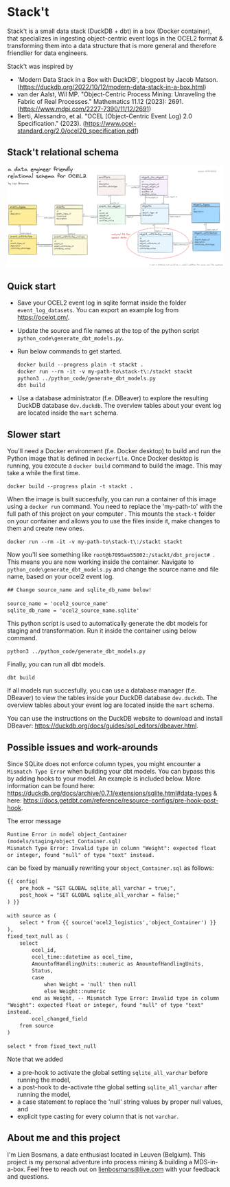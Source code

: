# Stack't

Stack't is a small data stack (DuckDB + dbt) in a box (Docker container), that specializes in ingesting object-centric event logs in the OCEL2 format & transforming them into a data structure that is more general and therefore friendlier for data engineers. 

Stack't was inspired by
* 'Modern Data Stack in a Box with DuckDB', blogpost by Jacob Matson. (https://duckdb.org/2022/10/12/modern-data-stack-in-a-box.html)
* van der Aalst, Wil MP. "Object-Centric Process Mining: Unraveling the Fabric of Real Processes." Mathematics 11.12 (2023): 2691. (https://www.mdpi.com/2227-7390/11/12/2691)
* Berti, Alessandro, et al. "OCEL (Object-Centric Event Log) 2.0 Specification." (2023). (https://www.ocel-standard.org/2.0/ocel20_specification.pdf)

## Stack't relational schema

![a data engineer friendly relational schema for OCEL2 by Lien Bosmans version 31/10/2023](EFOCEL_data_structure_v20231031.png)

## Quick start

* Save your OCEL2 event log in sqlite format inside the folder `event_log_datasets`. You can export an example log from https://ocelot.pm/.
* Update the source and file names at the top of the python script `python_code\generate_dbt_models.py`.
* Run below commands to get started.

    ```
    docker build --progress plain -t stackt .
    docker run --rm -it -v my-path-to\stack-t\:/stackt stackt
    python3 ../python_code/generate_dbt_models.py 
    dbt build
    ```
* Use a database administrator (f.e. DBeaver) to explore the resulting DuckDB database `dev.duckdb`. The overview tables about your event log are located inside the `mart` schema.

## Slower start

You'll need a Docker environment (f.e. Docker desktop) to build and run the Python image that is defined in `Dockerfile`. Once Docker desktop is running, you execute a `docker build` command to build the image. This may take a while the first time.

```
docker build --progress plain -t stackt .
```

When the image is built succesfully, you can run a container of this image using a `docker run` command. You need to replace the 'my-path-to' with the full path of this project on your computer . This mounts the `stack-t` folder on your container and allows you to use the files inside it, make changes to them and create new ones.

```
docker run --rm -it -v my-path-to\stack-t\:/stackt stackt
```

Now you'll see something like `root@b7095ae55002:/stackt/dbt_project# `. This means you are now working inside the container. Navigate to `python_code\generate_dbt_models.py` and change the source name and file name, based on your ocel2 event log.

```
## Change source_name and sqlite_db_name below!

source_name = 'ocel2_source_name'
sqlite_db_name = 'ocel2_source_name.sqlite'
```

This python script is used to automatically generate the dbt models for staging and transformation. Run it inside the container using below command.

```
python3 ../python_code/generate_dbt_models.py 
```

Finally, you can run all dbt models.

```
dbt build
```

If all models run succesfully, you can use a database manager (f.e. DBeaver) to view the tables inside your DuckDB database `dev.duckdb`. The overview tables about your event log are located inside the `mart` schema.

You can use the instructions on the DuckDB website to download and install DBeaver: https://duckdb.org/docs/guides/sql_editors/dbeaver.html.

## Possible issues and work-arounds

Since SQLite does not enforce column types, you might encounter a `Mismatch Type Error` when building your dbt models. You can bypass this by adding hooks to your model. An example is included below. More information can be found here: https://duckdb.org/docs/archive/0.7.1/extensions/sqlite.html#data-types & here: https://docs.getdbt.com/reference/resource-configs/pre-hook-post-hook.

The error message
```
Runtime Error in model object_Container (models/staging/object_Container.sql)
Mismatch Type Error: Invalid type in column "Weight": expected float or integer, found "null" of type "text" instead.
```
can be fixed by manually rewriting your `object_Container.sql` as follows:
```
{{ config(
    pre_hook = "SET GLOBAL sqlite_all_varchar = true;",
    post_hook = "SET GLOBAL sqlite_all_varchar = false;"
) }}

with source as (
    select * from {{ source('ocel2_logistics','object_Container') }}
),
fixed_text_null as (
    select
        ocel_id,
        ocel_time::datetime as ocel_time,
        AmountofHandlingUnits::numeric as AmountofHandlingUnits,
        Status,
        case
            when Weight = 'null' then null
            else Weight::numeric
        end as Weight, -- Mismatch Type Error: Invalid type in column "Weight": expected float or integer, found "null" of type "text" instead.
        ocel_changed_field
    from source
)

select * from fixed_text_null
```

Note that we added
* a pre-hook to activate the global setting `sqlite_all_varchar` before running the model,
* a post-hook to de-activate tthe global setting `sqlite_all_varchar` after running the model,
* a case statement to replace the 'null' string values by proper null values, and
* explicit type casting for every column that is not `varchar`.



## About me and this project

I'm Lien Bosmans, a date enthusiast located in Leuven (Belgium). This project is my personal adventure into process mining & building a MDS-in-a-box. Feel free to reach out on lienbosmans@live.com with your feedback and questions.
